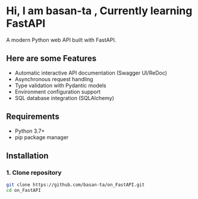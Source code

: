 # Hi, I am basan-ta , Currently learning FastAPI

A modern Python web API built with FastAPI.

## Here are some Features

- Automatic interactive API documentation (Swagger UI/ReDoc)
- Asynchronous request handling
- Type validation with Pydantic models
- Environment configuration support
- SQL database integration (SQLAlchemy)

## Requirements

- Python 3.7+
- pip package manager

## Installation

### 1. Clone repository

```bash
git clone https://github.com/basan-ta/on_FastAPI.git
cd on_FastAPI
```
